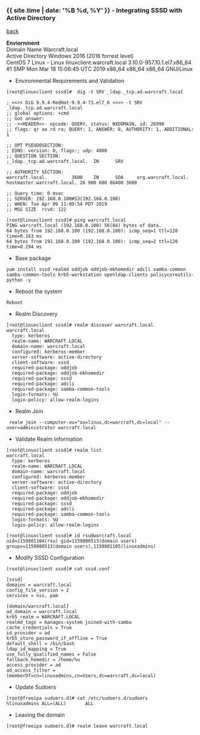 

### {{ site.time | date: '%B %d, %Y' }} - Integrating SSSD with Active Directory

[back](https://alinruisu.github.io/)

**Enviornment**  
Domain Name Warcraft.local  
Active Directory Windows 2016 (2016 forrest level)  
CentOS 7 Linux - Linux linuxclient.warcraft.local 3.10.0-957.10.1.el7.x86_64 #1 SMP Mon Mar 18 15:06:45 UTC 2019 x86_64 x86_64 x86_64 GNU/Linux  


- Environmental Requirements and Validation
```
[root@linuxclient sssd]#  dig -t SRV _ldap._tcp.ad.warcraft.local

; <<>> DiG 9.9.4-RedHat-9.9.4-73.el7_6 <<>> -t SRV _ldap._tcp.ad.warcraft.local
;; global options: +cmd
;; Got answer:
;; ->>HEADER<<- opcode: QUERY, status: NXDOMAIN, id: 26990
;; flags: qr aa rd ra; QUERY: 1, ANSWER: 0, AUTHORITY: 1, ADDITIONAL: 1

;; OPT PSEUDOSECTION:
; EDNS: version: 0, flags:; udp: 4000
;; QUESTION SECTION:
;_ldap._tcp.ad.warcraft.local.  IN      SRV

;; AUTHORITY SECTION:
warcraft.local.         3600    IN      SOA     org.warcraft.local. hostmaster.warcraft.local. 26 900 600 86400 3600

;; Query time: 0 msec
;; SERVER: 192.168.0.100#53(192.168.0.100)
;; WHEN: Tue Apr 09 11:09:54 PDT 2019
;; MSG SIZE  rcvd: 122

[root@linuxclient sssd]# ping warcraft.local
PING warcraft.local (192.168.0.100) 56(84) bytes of data.
64 bytes from 192.168.0.100 (192.168.0.100): icmp_seq=1 ttl=128 time=0.163 ms
64 bytes from 192.168.0.100 (192.168.0.100): icmp_seq=2 ttl=128 time=0.294 ms
```

- Base package
```
yum install sssd realmd oddjob oddjob-mkhomedir adcli samba-common samba-common-tools krb5-workstation openldap-clients policycoreutils-python -y
```
- Reboot the system
```
Reboot
```
- Realm Discovery
```
[root@linuxclient sssd]# realm discover warcraft.local
warcraft.local
  type: kerberos
  realm-name: WARCRAFT.LOCAL
  domain-name: warcraft.local
  configured: kerberos-member
  server-software: active-directory
  client-software: sssd
  required-package: oddjob
  required-package: oddjob-mkhomedir
  required-package: sssd
  required-package: adcli
  required-package: samba-common-tools
  login-formats: %U
  login-policy: allow-realm-logins
```

- Realm Join
```
 realm join --computer-ou="ou=linux,dc=warcraft,dc=local" --user=administrator warcraft.local
```

- Validate Realm Information
```
[root@linuxclient sssd]# realm list
warcraft.local
  type: kerberos
  realm-name: WARCRAFT.LOCAL
  domain-name: warcraft.local
  configured: kerberos-member
  server-software: active-directory
  client-software: sssd
  required-package: oddjob
  required-package: oddjob-mkhomedir
  required-package: sssd
  required-package: adcli
  required-package: samba-common-tools
  login-formats: %U
  login-policy: allow-realm-logins

[root@linuxclient sssd]# id rsu@warcraft.local
uid=1159801104(rsu) gid=1159800513(domain users) groups=1159800513(domain users),1159801105(linuxadmins)
```

- Modify SSSD Configuration
```
[root@linuxclient sssd]# cat sssd.conf

[sssd]
domains = warcraft.local
config_file_version = 2
services = nss, pam

[domain/warcraft.local]
ad_domain = warcraft.local
krb5_realm = WARCRAFT.LOCAL
realmd_tags = manages-system joined-with-samba
cache_credentials = True
id_provider = ad
krb5_store_password_if_offline = True
default_shell = /bin/bash
ldap_id_mapping = True
use_fully_qualified_names = False
fallback_homedir = /home/%u
access_provider = ad
ad_access_filter = (memberOf=cn=linuxadmins,cn=Users,dc=warcraft,dc=local)
```

- Update Sudoers
```
[root@freeipa sudoers.d]# cat /etc/sudoers.d/sudoers
%linuxadmins ALL=(ALL)       ALL
```

- Leaving the domain
```
[root@freeipa sudoers.d]# realm leave warcraft.local
```